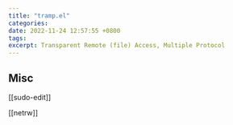 ```yaml
---
title: "tramp.el"
categories: 
date: 2022-11-24 12:57:55 +0800
tags: 
excerpt: Transparent Remote (file) Access, Multiple Protocol
---
```







## Misc

[[sudo-edit]]

[[netrw]]

